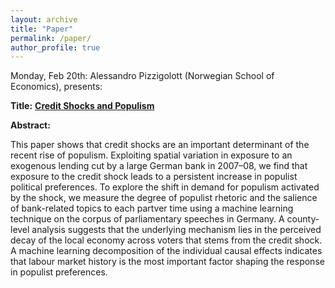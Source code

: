 ```yaml
---
layout: archive
title: "Paper"
permalink: /paper/
author_profile: true
---
```



Monday, Feb 20th:
Alessandro Pizzigolott (Norwegian School of Economics), presents:

**Title:** **<a href="https://gsipe-workshop.github.io/files/Credit Shocks and Populism.pdf">Credit Shocks and Populism</a>**

**Abstract:**

This paper shows that credit shocks are an important determinant of the recent rise of populism. Exploiting spatial variation in exposure to an exogenous lending cut by a large German bank in 2007–08, we find that exposure to the credit shock leads to a persistent increase in populist political preferences. To explore the shift in demand for populism activated by the shock, we measure the degree of populist rhetoric and the salience of bank-related topics to each partver time using a machine learning technique on the corpus of parliamentary speeches in Germany. A county-level analysis suggests that the underlying mechanism lies in the perceived decay of the local economy across voters that stems from the credit shock. A machine learning decomposition of the individual causal effects indicates that labour market history is the most important factor shaping the response in populist preferences.

